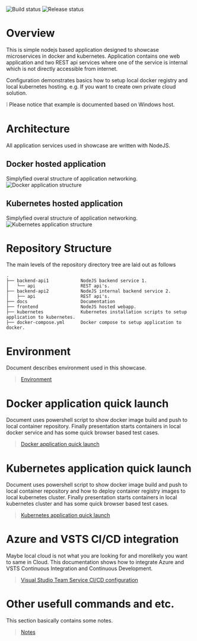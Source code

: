 ![Build status](https://spylkkanen.visualstudio.com/kubernetes-microservices/_apis/build/status/kubernetes-microservices-Docker%20container-CI)
![Release status](https://spylkkanen.vsrm.visualstudio.com/_apis/public/Release/badge/91705780-23f2-4c51-8f8d-bd251a855be4/1/1)

# Overview
This is simple nodejs based application designed to showcase microservices in docker and kubernetes. Application contains one web application and two REST api services where one of the service is internal which is not directly accessible from internet.

Configuration demonstrates basics how to setup local docker registry and local kubernetes hosting. e.g. If you want to create own private cloud solution.

:grey_exclamation: Please notice that example is documented based on Windows host.


# Architecture

All application services used in showcase are written with NodeJS.

## Docker hosted application
Simplyfied overal structure of application networking.
![Docker application structure](https://github.com/spylkkanen/kubernetes-microservices/blob/master/docs/docker-application-structure.PNG)

## Kubernetes hosted application
Simplyfied overal structure of application networking.
![Kubernetes application structure](https://github.com/spylkkanen/kubernetes-microservices/blob/master/docs/kubernetes-application-structure.PNG)


# Repository Structure
The main levels of the repository directory tree are laid out as follows 
```
.
├── backend-api1            NodeJS backend service 1.
│   └── api                 REST api's.
├── backend-api2            NodeJS internal backend service 2.
│   ├── api                 REST api's.
├── docs                    Documentation
├── frontend                NodeJS hosted webapp.
├── kubernetes              Kubernetes installation scripts to setup application to kubernetes.
├── docker-compose.yml      Docker compose to setup application to docker.
```


# Environment
Document describes environment used in this showcase.
> [Environment](https://github.com/spylkkanen/kubernetes-microservices/tree/master/docs/Environment/README.md)


# Docker application quick launch
Document uses powershell script to show docker image build and push to local container repository. Finally presentation starts containers in local docker service and has some quick browser based test cases.
> [Docker application quick launch](https://github.com/spylkkanen/kubernetes-microservices/tree/master/docs/DockerApplicationQuickLaunch/README.md)


# Kubernetes application quick launch
Document uses powershell script to show docker image build and push to local container repository and how to deploy container registry images to local kubernetes cluster. Finally presentation starts containers in local kubernetes cluster and has some quick browser based test cases.
> [Kubernetes application quick launch](https://github.com/spylkkanen/kubernetes-microservices/tree/master/docs/KubernetesApplicationQuickLaunch/README.md)


# Azure and VSTS CI/CD integration
Maybe local cloud is not what you are looking for and morelikely you want to same in Cloud. This documentation shows how to integrate Azure and VSTS Continuous Integration and Continuous Development.
> [Visual Studio Team Service CI/CD configuration](https://github.com/spylkkanen/kubernetes-microservices/tree/master/docs/Azure-and-VSTS/README.md)


# Other usefull commands and etc.
This section basically contains some notes.
> [Notes](https://github.com/spylkkanen/kubernetes-microservices/tree/master/docs/Other/README.md)

